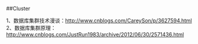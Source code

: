 ##Cluster  

1、数据库集群技术漫谈：http://www.cnblogs.com/CareySon/p/3627594.html  
2、数据库集群原理：http://www.cnblogs.com/JustRun1983/archive/2012/06/30/2571436.html  
